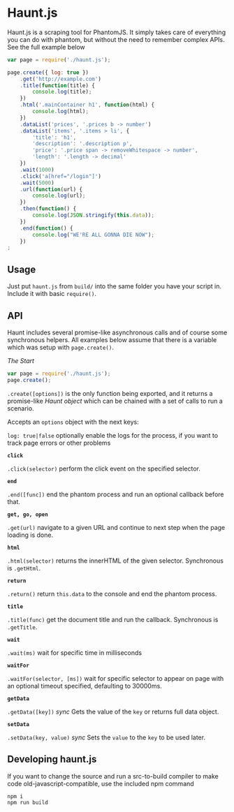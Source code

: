 # Haunt.js

Haunt.js is a scraping tool for PhantomJS. It simply takes care of everything you can do with phantom, but without the need to remember complex APIs. See the full example below


```javascript
var page = require('./haunt.js');

page.create({ log: true })
    .get('http://example.com')
    .title(function(title) {
        console.log(title);
    })
    .html('.mainContainer h1', function(html) {
        console.log(html);
    })
    .dataList('prices', '.prices b -> number')
    .dataList('items', '.items > li', {
        'title': 'h1',
        'description': '.description p',
        'price': '.price span -> removeWhitespace -> number',
        'length': '.length -> decimal'
    })
    .wait(1000)
    .click('a[href="/login"]')
    .wait(5000)
    .url(function(url) {
        console.log(url);
    })
    .then(function() {
        console.log(JSON.stringify(this.data));
    })
    .end(function() {
        console.log("WE'RE ALL GONNA DIE NOW");
    })
;
```

## Usage

Just put `haunt.js` from `build/` into the same folder you have your script in. Include it with basic `require()`.

## API

Haunt includes several promise-like asynchronous calls and of course some synchronous helpers. All examples below assume that there is a variable which was setup with `page.create()`.

*The Start*

```javascript
var page = require('./haunt.js');
page.create();
```

`.create([options])` is the only function being exported, and it returns a promise-like *Haunt object* which can be chained with a set of calls to run a scenario.

Accepts an `options` object with the next keys:

`log: true|false` optionally enable the logs for the process, if you want to track page errors or other problems

**`click`**

`.click(selector)` perform the click event on the specified selector.

**`end`**

`.end([func])` end the phantom process and run an optional callback before that.

**`get, go, open`**

`.get(url)` navigate to a given URL and continue to next step when the page loading is done.

**`html`**

`.html(selector)` returns the innerHTML of the given selector. Synchronous is `.getHtml`.

**`return`**

`.return()` return `this.data` to the console and end the phantom process.

**`title`**

`.title(func)` get the document title and run the callback. Synchronous is `.getTitle`.

**`wait`**

`.wait(ms)` wait for specific time in milliseconds

**`waitFor`**

`.waitFor(selector, [ms])` wait for specific selector to appear on page with an optional timeout specified, defaulting to 30000ms.

**`getData`**

`.getData([key])` *sync* Gets the value of the `key` or returns full data object.

**`setData`**

`.setData(key, value)` *sync* Sets the `value` to the `key` to be used later. 

## Developing haunt.js

If you want to change the source and run a src-to-build compiler to make code old-javascript-compatible, use the included npm command

```
npm i
npm run build
```
